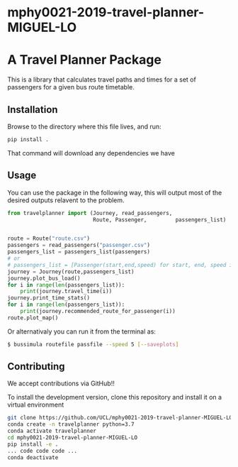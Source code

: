 # mphy0021-2019-travel-planner-MIGUEL-LO
# A Travel Planner Package

This is a library that calculates travel paths and times for a set of passengers for a given bus route timetable.

## Installation

Browse to the directory where this file lives, and run:
```bash
pip install .
```
That command will download any dependencies we have


## Usage

You can use the package in the following way, this will output most of the desired outputs relavent to the problem.


```python
from travelplanner import (Journey, read_passengers,
                           Route, Passenger,         passengers_list)


route = Route("route.csv")
passengers = read_passengers("passenger.csv")
passengers_list = passengers_list(passengers)
# or
# passengers_list = [Passenger(start,end,speed) for start, end, speed in passengers]
journey = Journey(route,passengers_list)
journey.plot_bus_load()
for i in range(len(passengers_list)):
    print(journey.travel_time(i))
journey.print_time_stats()
for i in range(len(passengers_list)):
    print(journey.recommended_route_for_passenger(i))
route.plot_map()
```

Or alternativaly you can run it from the terminal as:

```bash
$ bussimula routefile passfile --speed 5 [--saveplots]
```

## Contributing

We accept contributions via GitHub!!

To install the development version, clone this repository and install it on 
a virtual environment

```bash
git clone https://github.com/UCL/mphy0021-2019-travel-planner-MIGUEL-LO.git
conda create -n travelplanner python=3.7
conda activate travelplanner
cd mphy0021-2019-travel-planner-MIGUEL-LO
pip install -e .
... code code code ...
conda deactivate
```